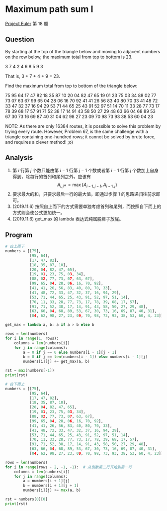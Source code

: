 # Maximum path sum I

[Project Euler](https://projecteuler.net) 第 18 题

<!-- more -->

## Question

By starting at the top of the triangle below and moving to adjacent numbers on the row below, the maximum total from top to bottom is 23.

3
7 4
2 4 6
8 5 9 3

That is, 3 + 7 + 4 + 9 = 23.

Find the maximum total from top to bottom of the triangle below:

75
95 64
17 47 82
18 35 87 10
20 04 82 47 65
19 01 23 75 03 34
88 02 77 73 07 63 67
99 65 04 28 06 16 70 92
41 41 26 56 83 40 80 70 33
41 48 72 33 47 32 37 16 94 29
53 71 44 65 25 43 91 52 97 51 14
70 11 33 28 77 73 17 78 39 68 17 57
91 71 52 38 17 14 91 43 58 50 27 29 48
63 66 04 68 89 53 67 30 73 16 69 87 40 31
04 62 98 27 23 09 70 98 73 93 38 53 60 04 23

NOTE: As there are only 16384 routes, it is possible to solve this problem by trying every route. However, Problem 67, is the same challenge with a triangle containing one-hundred rows; it cannot be solved by brute force, and requires a clever method! ;o)

## Analysis

1. 第 $i$ 行第 $j$ 个数只能由第 $i-1$ 行第 $j-1$ 个数或者第 $i-1$ 行第 $j$ 个数加上自身得到，除每行的首列和尾列之外，应该有 $$A_{i,j} += \max \{A_{i-1,j-1},A_{i-1,j}\}$$
2. 要求最大的和，只要求最后一行的最大值，即通过步骤 1 的思路递归往前求即可。
3. (2019.11.6) 按照自上而下的方式需要单独考虑首列和尾列，而按照自下而上的方式则会使公式更加统一。
4. (2019.11.6) get_max 的 lambda 表达式纯属脱裤子放屁。

## Program

```python
# 自上而下
numbers = [[75],
           [95, 64],
           [17, 47, 82],
           [18, 35, 87, 10],
           [20, 04, 82, 47, 65],
           [19, 01, 23, 75, 03, 34],
           [88, 02, 77, 73, 07, 63, 67],
           [99, 65, 04, 28, 06, 16, 70, 92],
           [41, 41, 26, 56, 83, 40, 80, 70, 33],
           [41, 48, 72, 33, 47, 32, 37, 16, 94, 29],
           [53, 71, 44, 65, 25, 43, 91, 52, 97, 51, 14],
           [70, 11, 33, 28, 77, 73, 17, 78, 39, 68, 17, 57],
           [91, 71, 52, 38, 17, 14, 91, 43, 58, 50, 27, 29, 48],
           [63, 66, 04, 68, 89, 53, 67, 30, 73, 16, 69, 87, 40, 31],
           [04, 62, 98, 27, 23, 09, 70, 98, 73, 93, 38, 53, 60, 4, 23]]

get_max = lambda a, b: a if a > b else b

rows = len(numbers)
for i in range(1, rows):
    columns = len(numbers[i])
    for j in range(columns):
        a = 0 if j == 0 else numbers[i - 1][j - 1]
        b = 0 if j == len(numbers[i - 1]) else numbers[i - 1][j]
        numbers[i][j] += get_max(a, b)

rst = max(numbers[-1])
print(rst)
```

```python
# 自下而上
numbers = [[75],
           [95, 64],
           [17, 47, 82],
           [18, 35, 87, 10],
           [20, 04, 82, 47, 65],
           [19, 01, 23, 75, 03, 34],
           [88, 02, 77, 73, 07, 63, 67],
           [99, 65, 04, 28, 06, 16, 70, 92],
           [41, 41, 26, 56, 83, 40, 80, 70, 33],
           [41, 48, 72, 33, 47, 32, 37, 16, 94, 29],
           [53, 71, 44, 65, 25, 43, 91, 52, 97, 51, 14],
           [70, 11, 33, 28, 77, 73, 17, 78, 39, 68, 17, 57],
           [91, 71, 52, 38, 17, 14, 91, 43, 58, 50, 27, 29, 48],
           [63, 66, 04, 68, 89, 53, 67, 30, 73, 16, 69, 87, 40, 31],
           [04, 62, 98, 27, 23, 09, 70, 98, 73, 93, 38, 53, 60, 4, 23]]

rows = len(numbers)
for i in range(rows - 2, -1, -1):  # 从倒数第二行开始到第一行
    columns = len(numbers[i])
    for j in range(columns):
        a = numbers[i + 1][j]
        b = numbers[i + 1][j + 1]
        numbers[i][j] += max(a, b)

rst = numbers[0][0]
print(rst)
```
